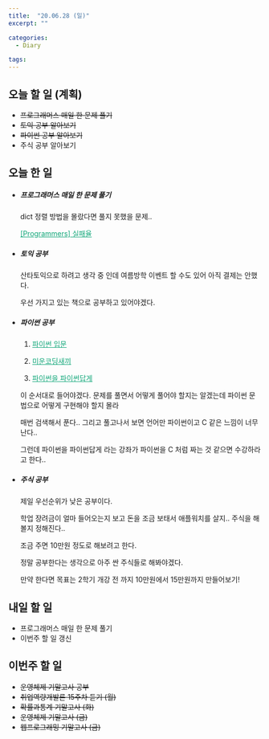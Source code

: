 ```yaml
---
title:  "20.06.28 (일)"
excerpt: ""

categories:
  - Diary

tags:
---
```


## 오늘 할 일 (계획)

- ~~프로그래머스 매일 한 문제 풀기~~
- ~~토익 공부 알아보기~~
- ~~파이썬 공부 알아보기~~
- 주식 공부 알아보기

## 오늘 한 일

- ##### 프로그래머스 매일 한 문제 풀기

  dict 정렬 방법을 몰랐다면 풀지 못했을 문제..

  <a href="https://nam-ki-bok.github.io/quiz/Quiz_Failure/" style="color:#0FA678">[Programmers] 실패율</a>

- ##### 토익 공부

  산타토익으로 하려고 생각 중 인데 여름방학 이벤트 할 수도 있어 아직 결제는 안했다.

  우선 가지고 있는 책으로 공부하고 있어야겠다.

- ##### 파이썬 공부

  1. <a href="https://programmers.co.kr/learn/courses/2" style="color:#0FA678">파이썬 입문</a>

  2. <a href="https://programmers.co.kr/learn/courses/29" style="color:#0FA678">미운코딩새끼</a>

  3. <a href="https://programmers.co.kr/learn/courses/4008" style="color:#0FA678">파이썬을 파이썬답게</a>

  이 순서대로 들어야겠다. 문제를 풀면서 어떻게 풀어야 할지는 알겠는데 파이썬 문법으로 어떻게 구현해야 할지 몰라

  매번 검색해서 푼다.. 그리고 풀고나서 보면 언어만 파이썬이고 C 같은 느낌이 너무 난다..

  그런데 파이썬을 파이썬답게 라는 강좌가 파이썬을 C 처럼 짜는 것 같으면 수강하라고 한다..

- ##### 주식 공부

  제일 우선순위가 낮은 공부이다.

  학업 장려금이 얼마 들어오는지 보고 돈을 조금 보태서 애플워치를 살지.. 주식을 해볼지 정해진다..

  조금 주면 10만원 정도로 해보려고 한다.

  정말 공부한다는 생각으로 아주 싼 주식들로 해봐야겠다.

  만약 한다면 목표는 2학기 개강 전 까지 10만원에서 15만원까지 만들어보기!


## 내일 할 일

- 프로그래머스 매일 한 문제 풀기
- 이번주 할 일 갱신

## 이번주 할 일

- ~~운영체제 기말고사 공부~~
- ~~취업역량개발론 15주차 듣기 (월)~~
- ~~확률과통계 기말고사 (화)~~
- ~~운영체제 기말고사 (금)~~
- ~~웹프로그래밍 기말고사 (금)~~
